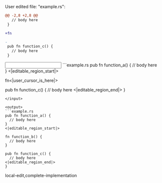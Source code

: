 <events>
User edited file: "example.rs":

```diff
@@ -2,8 +2,8 @@
   // body here
 }

+fn

-
 pub fn function_c() {
   // body here
 }
```
</events>

<input>
```example.rs
pub fn function_a() {
  // body here
}
<|editable_region_start|>

fn<|user_cursor_is_here|>

pub fn function_c() {
  // body here
<|editable_region_end|>
}
```
</input>

<output>
```example.rs
pub fn function_a() {
  // body here
}
<|editable_region_start|>

fn function_b() {
  // body here
}

pub fn function_c() {
  // body here
<|editable_region_end|>
}
```
</output>

<labels>
local-edit,complete-implementation
</labels>
